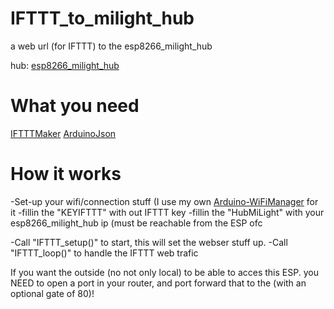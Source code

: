 # IFTTT_to_milight_hub
 a web url (for IFTTT) to the esp8266_milight_hub

hub: [esp8266_milight_hub](https://github.com/sidoh/esp8266_milight_hub)

# What you need
[IFTTTMaker](https://github.com/witnessmenow/arduino-ifttt-maker)
[ArduinoJson](https://github.com/bblanchon/ArduinoJson)

# How it works
-Set-up your wifi/connection stuff (I use my own [Arduino-WiFiManager](https://github.com/jellewie/Arduino-WiFiManager) for it 
-fillin the "KEYIFTTT" with out IFTTT key
-fillin the "HubMiLight" with your esp8266_milight_hub ip (must be reachable from the ESP ofc

-Call "IFTTT_setup()" to start, this will set the webser stuff up.
-Call "IFTTT_loop()" to handle the IFTTT web trafic


If you want the outside (no not only local) to be able to acces this ESP. you NEED to open a port in your router, and port forward that to the <IESPIP>(with an optional gate of 80)!
